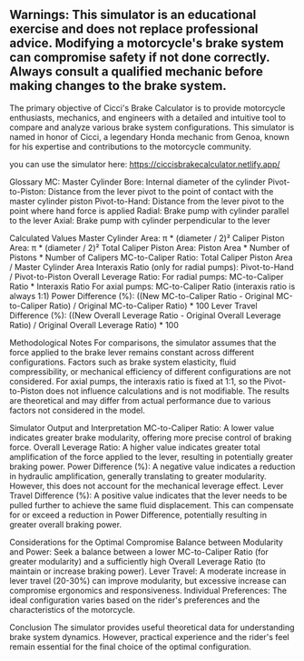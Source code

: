 Warnings: This simulator is an educational exercise and does not replace professional advice. Modifying a motorcycle's brake system can compromise safety if not done correctly. Always consult a qualified mechanic before making changes to the brake system.
-------------

The primary objective of Cicci's Brake Calculator is to provide motorcycle enthusiasts, mechanics, and engineers with a detailed and intuitive tool to compare and analyze various brake system configurations. This simulator is named in honor of Cicci, a legendary Honda mechanic from Genoa, known for his expertise and contributions to the motorcycle community.

you can use the simulator here: https://ciccisbrakecalculator.netlify.app/

Glossary
MC: Master Cylinder
Bore: Internal diameter of the cylinder
Pivot-to-Piston: Distance from the lever pivot to the point of contact with the master cylinder piston
Pivot-to-Hand: Distance from the lever pivot to the point where hand force is applied
Radial: Brake pump with cylinder parallel to the lever
Axial: Brake pump with cylinder perpendicular to the lever

Calculated Values
Master Cylinder Area: π * (diameter / 2)²
Caliper Piston Area: π * (diameter / 2)²
Total Caliper Piston Area: Piston Area * Number of Pistons * Number of Calipers
MC-to-Caliper Ratio: Total Caliper Piston Area / Master Cylinder Area
Interaxis Ratio (only for radial pumps): Pivot-to-Hand / Pivot-to-Piston
Overall Leverage Ratio:
For radial pumps: MC-to-Caliper Ratio * Interaxis Ratio
For axial pumps: MC-to-Caliper Ratio (interaxis ratio is always 1:1)
Power Difference (%): ((New MC-to-Caliper Ratio - Original MC-to-Caliper Ratio) / Original MC-to-Caliper Ratio) * 100
Lever Travel Difference (%): ((New Overall Leverage Ratio - Original Overall Leverage Ratio) / Original Overall Leverage Ratio) * 100

Methodological Notes
For comparisons, the simulator assumes that the force applied to the brake lever remains constant across different configurations.
Factors such as brake system elasticity, fluid compressibility, or mechanical efficiency of different configurations are not considered.
For axial pumps, the interaxis ratio is fixed at 1:1, so the Pivot-to-Piston does not influence calculations and is not modifiable.
The results are theoretical and may differ from actual performance due to various factors not considered in the model.

Simulator Output and Interpretation
MC-to-Caliper Ratio: A lower value indicates greater brake modularity, offering more precise control of braking force.
Overall Leverage Ratio: A higher value indicates greater total amplification of the force applied to the lever, resulting in potentially greater braking power.
Power Difference (%): A negative value indicates a reduction in hydraulic amplification, generally translating to greater modularity. However, this does not account for the mechanical leverage effect.
Lever Travel Difference (%): A positive value indicates that the lever needs to be pulled further to achieve the same fluid displacement. This can compensate for or exceed a reduction in Power Difference, potentially resulting in greater overall braking power.

Considerations for the Optimal Compromise
Balance between Modularity and Power: Seek a balance between a lower MC-to-Caliper Ratio (for greater modularity) and a sufficiently high Overall Leverage Ratio (to maintain or increase braking power).
Lever Travel: A moderate increase in lever travel (20-30%) can improve modularity, but excessive increase can compromise ergonomics and responsiveness.
Individual Preferences: The ideal configuration varies based on the rider's preferences and the characteristics of the motorcycle.

Conclusion
The simulator provides useful theoretical data for understanding brake system dynamics. However, practical experience and the rider's feel remain essential for the final choice of the optimal configuration.
